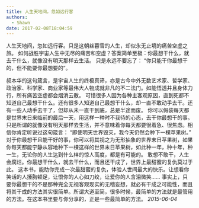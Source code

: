 ```yaml
---
title: 人生天地间，忽如远行客
authors:
  - Shawn
date: 2017-02-08T18:04:59
---
```

人生天地间，忽如远行客。只是这朝丝暮雪的人生，却似永无止境的痛苦空虚之旅。 如何战胜宇宙人生中无尽的痛苦和空虚？答案简单至极：你最想干什么，就去干什么，就像没有明天那样去生活。 只是永远不要忘了： “你只能干你最想干的，但不能要你最想要的”。 

<!-- more -->


叔本华的这句箴言，是宇宙人生的终极真谛，亦是古今中外无数艺术家、哲学家、政治家、科学家、商业家等最伟大人物成就非凡的不二法门。如能悟透并且身体力行，所有痛苦空虚都会烟消云散。 可惜很多人因为各种主客观原因，直到死都不知道自己最想干什么。还有很多人知道自己最想干什么，却一直不敢动手去干。还有一些人动手去干了，但却从未一直干到底，总是半途而废。 你可以假装每天都是世界末日来临前的最后一天，用这样一种时不我待的心态，去干你最想干的事。只是所谓的就像没有明天那样去生活，并不意味着你每天都要很着急、很焦虑。相信你肯定听说过这句箴言： “即使明天世界毁灭，我今天仍然会种下一棵苹果树。” 对于你最想干且能干好的事，你可以将其视之为无形抽象的世界末日苹果树，如果你每天都能宁静从容地种下一棵这样的世界末日苹果树，如此种一年，种十年，种一生，无论你的人生达到什么样的惊人高度，都是有可能的。 敢想不敢干，人生会腐烂。你最想干什么，就去干什么，而且还干成了，世界上最甜蜜的复仇莫过于此。 这本书，能助你完成一次最甜蜜的复仇，体验人世间最大的快乐。让想看你笑话的人捶胸顿足，让恨你的人心如刀绞，让爱你的人含泪微笑…… 事实上，只要你最想干的不是那种完全无视客观现实的无稽妄想，就必有干成之可能性，而且将其干成的方法其实很简单。所谓大道至简，很多时候，最简单的方法就是最管用的方法。在这本书里要与你分享的，正是一些最简单的方法。
*2015-06-04*